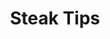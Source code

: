 ---
category: favorites
name: Steak Tips
title: Steak Tips
price: '24.95'
description: Marinated, served with french fries and small garden salad
---
